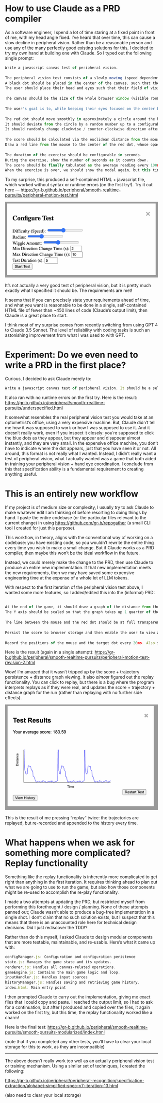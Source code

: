 # How to use Claude as a PRD compiler

As a software engineer, I spend a lot of time staring at a fixed point in front of me, with my head angle fixed. I’ve heard that over time, this can cause a slow decline in peripheral vision. Rather than be a reasonable person and use any of the many perfectly good existing solutions for this, I decided to try my own hand at building one with Claude. So I typed out the following single prompt:

```jsx
Write a javascript canvas test of peripheral vision.

The peripheral vision test consists of a slowly moving (speed dependent on configured difficulty level (configuration in a modal before starting the game / test) red ball.
A black dot should be placed in the center of the canvas, such that the user can stare at the black dot while they attempt to attend to the red dot in their peripheral vision.
The user should place their head and eyes such that their field of vision ends at the edges of the screen.

The canvas should be the size of the whole browser window (visible room only). All measurements / constants should be relative to the visible width and height.

The user's goal is to, while keeping their eyes focused on the center black dot, keep their mouse positioned as close as they can to the red dot, while the red dot is moving.

The red dot should move smoothly in approximately a circle around the black dot (farther away depending on the difficulty -- the approximate radius from the red dot should be configurable with a slider in the configuration modal).
It should deviate from the circle by a random number up to a configurable amount (basically, it should wiggle around a lesser and larger radius at it moves in an rough circle).
It should randomly change clockwise / counter-clockwise direction after a random amount of time (and the minimum / maximum amount of random time should be configurable).

The score should be calculated via the euclidean distance from the mouse to the center of the red dot, with a reading taken every 100ms.
Draw a red line from the mouse to the center of the red dot, whose opacity is proportional to the distance (with opaque being very good score (low distance) and transparent being very bad (if the distance is more than half the width of the screen, then the line should be completely transparent)).

The duration of the exercise should be configurable in seconds.
During the exercise, show the number of seconds as it counts down.
The score should be finally tabulated as the average reading every 100ms over the entire exercise.
When the exercise is over, we should show the modal again, but this time, it should show the score.
```

To my surprise, this produced a self-contained HTML + javascript file, which worked without syntax or runtime errors (on the first try!). Try it out here — https://gr-b.github.io/peripheral/smooth-realtime-pursuits/peripheral-motion-test.html

![image.png](How%20to%20use%20Claude%20as%20a%20PRD%20compiler%2010c774a2c81380dba0b6fecce53d62e9/image.png)

It’s not actually a very good test of peripheral vision, but it is pretty much exactly what I specified it should be. The requirements are met! 

It seems that if you can precisely state your requirements ahead of time, and what you want is reasonable to be done in a single, self-contained HTML file of fewer than ~450 lines of code (Claude’s output limit), then Claude is a great place to start. 

I think most of my surprise comes from recently switching from using GPT 4 to Claude 3.5 Sonnet. The level of reliability with coding tasks is such an astonishing improvement from what I was used to with GPT.

# Experiment: Do we even need to write a PRD in the first place?

Curious, I decided to ask Claude merely to:

```jsx
Write a javascript canvas test of peripheral vision. It should be a self-contained HTML file.
```

It also ran with no runtime errors on the first try. Here is the result: https://gr-b.github.io/peripheral/smooth-realtime-pursuits/underspecified.html

It somewhat resembles the real peripheral vision test you would take at an optometrist’s office, using a very expensive machine. But, Claude didn’t tell me how it was supposed to work or how I was supposed to use it. And it doesn’t really work, even if you inspect it closely: you’re supposed to click the blue dots as they appear, but they appear and disappear almost instantly, and they are very small. In the expensive office machine, you don’t have to indicate where the dot appears, just that you have seen it or not. All around, this format is not really what I wanted. Instead, I didn’t really want a test of peripheral vision, what I actually wanted was a game that both aided in training your peripheral vision + hand eye coordination. I conclude from this that specification ability is a fundamental requirement to creating anything useful.

# This is an entirely new workflow

If my project is of medium size or complexity, I usually try to ask Claude to make whatever edit I am thinking of before resorting to doing things by hand. I paste the entire codebase (or the particular files relevant to the current change) in using https://github.com/gr-b/repogather (a small CLI tool I created for just this purpose). 

This workflow, in theory, aligns with the conventional way of working on a codebase: you have existing code, so you wouldn’t rewrite the entire thing every time you wish to make a small change. But if Claude works as a PRD compiler, then maybe this won’t be the ideal workflow in the future. 

Instead, we could merely make the change to the PRD, then use Claude to produce an entire new implementation. If that new implementation meets the new requirements, then we may have saved some expensive engineering time at the expense of a whole lot of LLM tokens.

With respect to the first iteration of the peripheral vision test above, I wanted some more features, so I added/edited this into the (informal) PRD:

```jsx

At the end of the game, it should draw a graph of the distance from the mouse to the target dot over the duration of the exercise (with the x axis being time into the exercise, and the Y axis being the distance).
The Y axis should be scaled so that the graph takes up 1 quarter of the area of the screen.

The line between the mouse and the red dot should be at full transparency if it was the full width of the screen away.

Persist the score to browser storage and then enable the user to view a graph of scores (y axis) over time (x axis, in historical attempt index)

Record the positions of the mouse and the target dot every 20ms. Also save this to localStorage (but only once -- at the same time that we persist the score at the end of the exercise). For each historical attempt, we want to enable the user to view a re-play of that specific attempt. In this re-play, we also need to still render the other things in the exercise, like the black dot at the center of the screen, the timer, and the variable transparency line between the mouse and the target dot. During re-plays, there should also be a <skip> button at the top right corner of the screen to enable us to go back.
```

Here is the result (again in a single attempt): https://gr-b.github.io/peripheral/smooth-realtime-pursuits/peripheral-motion-test-revision-2.html

Wow! I’m amazed that it wasn’t tripped up by the score + trajectory persistence + distance graph viewing. It also *almost* figured out the replay functionality. You can click to replay, but there is a bug where the program interprets replays as if they were real, and updates the score + trajectory + distance graph for the run (rather than replaying with no further side effects).

![image.png](How%20to%20use%20Claude%20as%20a%20PRD%20compiler%2010c774a2c81380dba0b6fecce53d62e9/image%201.png)

This is the result of me pressing “replay” twice: the trajectories are replayed, but re-recorded and appended to the history every time.

# What happens when we ask for something more complicated? Replay functionality

Something like the replay functionality is inherently more complicated to get right than anything in the first iteration. It requires thinking ahead to plan out what we are going to use to run the game, but also how those components might be re-used to accomplish the re-play functionality. 

I made a two attempts at updating the PRD, but restricted myself from performing this forethought / design / planning. None of these attempts panned out; Claude wasn’t able to produce a bug-free implementation in a single shot. I don’t claim that no such solution exists, but I suspect that this means that there is an unaccounted role here for technical design decisions. Did I just rediscover the TDD!?

Rather than do this myself, I asked Claude to design modular components that are more testable, maintainable, and re-usable. Here’s what it came up with:

```jsx
configManager.js: Configuration and configuration peristence
state.js: Manages the game state and its updates.
renderer.js: Handles all canvas-related operations.
gameEngine.js: Contains the main game logic and loop.
inputHandler.js: Handles input sources
historyManager.js: Handles saving and retrieving game history.
index.html: Main entry point
```

I then prompted Claude to carry out the implementation, giving me exact files that I could copy and paste. I reached the output limit, so I had to ask for a continuation, but after I produced and copied over the files, it again worked on the first try, but this time, the replay functionality worked like a charm!

Here is the final test: https://gr-b.github.io/peripheral/smooth-realtime-pursuits/smooth-pursuits-modularized/index.html

(note that if you completed any other tests, you’ll have to clear your local storage for this to work, as they are incompatible)

---

The above doesn’t really work too well as an actually peripheral vision test or training mechanism. Using a similar set of techniques, I created the following:

https://gr-b.github.io/peripheral/peripheral-recognition/specification-extraction/alphabet-simplified-spec-v7-iteration-13.html

(also need to clear your local storage)